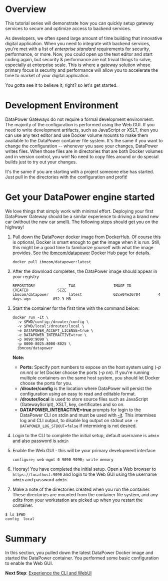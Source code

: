 # Overview

This tutorial series will demonstrate how you can quickly setup gateway services to secure and optimize access to backend services.

As developers, we often spend large amount of time building that innovative digital application. When you need to integrate with backend services, you're met with a list of *enterprise standard* requirements for security, performance, or more. Now, you could open up the text editor and start coding again, but security & performance are not trivial things to solve, especially at enterprise scale. This is where a gateway solution whose primary focus is security and performance will allow you to accelerate the time to market of your digital application.

You gotta see it to believe it, right? so let's get started.

# Development Environment

DataPower Gateways do not require a formal development environment. The majority of the configuration is performed using the Web GUI. If you need to write development artifacts, such as JavaScript or XSLT, then you can use any text editor and use Docker volume mounts to make them available to the DataPower container file system. It's the same if you want to change the configuration -- whenever you save your changes, DataPower writes files. When those files are in directories that are both Docker volumes and in version control, you win! No need to copy files around or do special builds just to try out your changes.

It's the same if you are starting with a project someone else has started. Just pull in the directories with the configuration and profit!

# Get your DataPower engine started

We love things that simply work with minimal effort. Deploying your first DataPower Gateway should be a similar experience to driving a brand new car (without the new car smell). The following steps should get you on the highway!

1. Pull down the DataPower docker image from DockerHub. Of course this is optional, Docker is smart enough to get the image when it is run. Still, this might be a good time to familiarize yourself with what the image provides. See the [ibmcom/datapower](https://hub.docker.com/r/ibmcom/datapower/) Docker Hub page for details.

    ```
    docker pull ibmcom/datapower:latest
    ```

2. After the download completes, the DataPower image should appear in your registry

    ```
    REPOSITORY               TAG                 IMAGE ID            CREATED             SIZE
    ibmcom/datapower         latest              62ce04e36704        4 days ago          852.3 MB
    ```

3. Start the container for the first time with the command below:
    ```
    docker run -it \
      -v $PWD/config:/drouter/config \
      -v $PWD/local:/drouter/local \
      -e DATAPOWER_ACCEPT_LICENSE=true \
      -e DATAPOWER_INTERACTIVE=true \
      -p 9090:9090 \
      -p 8000-8025:8000-8025 \
      ibmcom/datapower
    ```

    **Note:** 
    * **Ports:** Specify port numbers to expose on the host system using (_-p nn:nn_) or let Docker choose the ports (_-p nn_). If you're running multiple containers on the same host system, you should let Docker choose the ports for you.
    * **/drouter/config** is the location where DataPower will persist the configuration using an easy to read and editable format.
    * **/drouter/local** is used to store source files such as JavaScript (GatewayScript), XSLT, key, certificates and so on.
    * **DATAPOWER_INTERACTIVE=true** prompts for login to the DataPower CLI on stdin and must be used with [-it](https://docs.docker.com/engine/reference/run/#/foreground). This intermixes log and CLI output, to disable log output on stdout use `-e DATAPOWER_LOG_STDOUT=false` if intermixing is not desired.

4. Login to the CLI to complete the initial setup, default username is `admin` and also password is `admin`
5. Enable the Web GUI - this will be your primary development interface

    ```
    configure; web-mgmt 0 9090 9090; write memory
    ```

6. Hooray! You have completed the initial setup. Open a Web browser to `https://localhost:9090` and login to the Web GUI using the username `admin` and password `admin`.

7. Make a note of the directories created when you run the container. These directories are mounted from the container file system, and any edits from your workstation are picked up when you restart the container.
```
$ ls $PWD
config	local 
```

# Summary

In this section, you pulled down the latest DataPower Docker image and started the DataPower container. You performed some basic configuration to enable the Web GUI.

**Next Step**: [Experience the CLI and WebUI](experience-cli-webgui.md)
